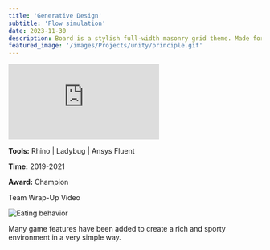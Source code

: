 ```yaml
---
title: 'Generative Design'
subtitle: 'Flow simulation'
date: 2023-11-30
description: Board is a stylish full-width masonry grid theme. Made for designers, artists, photographers and developers to show off their best work.
featured_image: '/images/Projects/unity/principle.gif'
---
```


<div class="kgallery-video">
    <div class="kgallery-video__item">
        <iframe src="https://openprocessing.org/sketch/2081145/embed/?plusEmbedHash=eebcf966&userID=397792&plusEmbedTitle=true&show=sketch" frameborder="0" allowfullscreen></iframe>
    </div>
    <div class="kgallery-video__caption">
        <p><strong>Tools:</strong> Rhino | Ladybug | Ansys Fluent</p>
        <p><strong>Time:</strong> 2019-2021</p>
        <p><strong>Award:</strong> Champion</p>
        <p>Team Wrap-Up Video</p>
    </div>
</div>

<div class="kgallery__item">
        <img src="{{site.baseurl}}/images/Projects/unity/game_preview.gif" alt="Eating behavior">
        <div class="kgallery__caption">
            <p>Many game features have been added to create a rich and sporty environment in a very simple way.</p>
        </div>
    </div>
